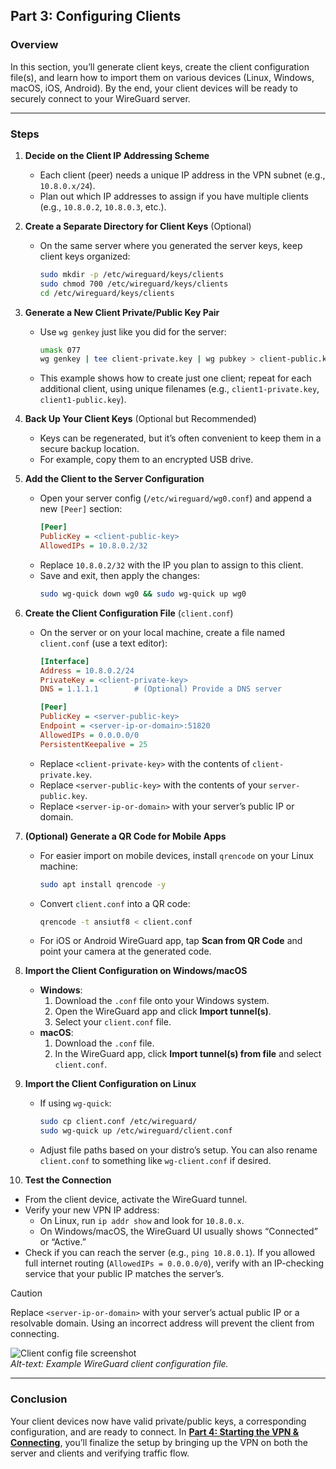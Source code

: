 ## Part 3: Configuring Clients

### **Overview**  
In this section, you’ll generate client keys, create the client configuration file(s), and learn how to import them on various devices (Linux, Windows, macOS, iOS, Android). By the end, your client devices will be ready to securely connect to your WireGuard server.

---

### **Steps**

1. **Decide on the Client IP Addressing Scheme**  
   - Each client (peer) needs a unique IP address in the VPN subnet (e.g., `10.8.0.x/24`).  
   - Plan out which IP addresses to assign if you have multiple clients (e.g., `10.8.0.2`, `10.8.0.3`, etc.).

2. **Create a Separate Directory for Client Keys** (Optional)  
   - On the same server where you generated the server keys, keep client keys organized:  
     ```bash
     sudo mkdir -p /etc/wireguard/keys/clients
     sudo chmod 700 /etc/wireguard/keys/clients
     cd /etc/wireguard/keys/clients
     ```

3. **Generate a New Client Private/Public Key Pair**  
   - Use `wg genkey` just like you did for the server:  
     ```bash
     umask 077
     wg genkey | tee client-private.key | wg pubkey > client-public.key
     ```  
   - This example shows how to create just one client; repeat for each additional client, using unique filenames (e.g., `client1-private.key`, `client1-public.key`).

4. **Back Up Your Client Keys** (Optional but Recommended)  
   - Keys can be regenerated, but it’s often convenient to keep them in a secure backup location.  
   - For example, copy them to an encrypted USB drive.

5. **Add the Client to the Server Configuration**  
   - Open your server config (`/etc/wireguard/wg0.conf`) and append a new `[Peer]` section:  
     ```ini
     [Peer]
     PublicKey = <client-public-key>
     AllowedIPs = 10.8.0.2/32
     ```  
   - Replace `10.8.0.2/32` with the IP you plan to assign to this client.  
   - Save and exit, then apply the changes:  
     ```bash
     sudo wg-quick down wg0 && sudo wg-quick up wg0
     ```

6. **Create the Client Configuration File** (`client.conf`)  
   - On the server or on your local machine, create a file named `client.conf` (use a text editor):  
     ```ini
     [Interface]
     Address = 10.8.0.2/24
     PrivateKey = <client-private-key>
     DNS = 1.1.1.1        # (Optional) Provide a DNS server

     [Peer]
     PublicKey = <server-public-key>
     Endpoint = <server-ip-or-domain>:51820
     AllowedIPs = 0.0.0.0/0
     PersistentKeepalive = 25
     ```
   - Replace `<client-private-key>` with the contents of `client-private.key`.  
   - Replace `<server-public-key>` with the contents of your `server-public.key`.  
   - Replace `<server-ip-or-domain>` with your server’s public IP or domain.

7. **(Optional) Generate a QR Code for Mobile Apps**  
   - For easier import on mobile devices, install `qrencode` on your Linux machine:
     ```bash
     sudo apt install qrencode -y
     ```  
   - Convert `client.conf` into a QR code:  
     ```bash
     qrencode -t ansiutf8 < client.conf
     ```  
   - For iOS or Android WireGuard app, tap **Scan from QR Code** and point your camera at the generated code.

8. **Import the Client Configuration on Windows/macOS**  
   - **Windows**:  
     1. Download the `.conf` file onto your Windows system.  
     2. Open the WireGuard app and click **Import tunnel(s)**.  
     3. Select your `client.conf` file.  
   - **macOS**:  
     1. Download the `.conf` file.  
     2. In the WireGuard app, click **Import tunnel(s) from file** and select `client.conf`.

9. **Import the Client Configuration on Linux**  
   - If using `wg-quick`:  
     ```bash
     sudo cp client.conf /etc/wireguard/
     sudo wg-quick up /etc/wireguard/client.conf
     ```  
   - Adjust file paths based on your distro’s setup. You can also rename `client.conf` to something like `wg-client.conf` if desired.

10. **Test the Connection**  
   - From the client device, activate the WireGuard tunnel.  
   - Verify your new VPN IP address:  
     - On Linux, run `ip addr show` and look for `10.8.0.x`.  
     - On Windows/macOS, the WireGuard UI usually shows “Connected” or “Active.”  
   - Check if you can reach the server (e.g., `ping 10.8.0.1`). If you allowed full internet routing (`AllowedIPs = 0.0.0.0/0`), verify with an IP-checking service that your public IP matches the server’s.

> [!CAUTION]  
> Replace `<server-ip-or-domain>` with your server’s actual public IP or a resolvable domain. Using an incorrect address will prevent the client from connecting.

![Client config file screenshot](assets/client-config.png "Client configuration example")  
*Alt-text: Example WireGuard client configuration file.*

---

### **Conclusion**  
Your client devices now have valid private/public keys, a corresponding configuration, and are ready to connect. In **[Part 4: Starting the VPN & Connecting](./docs/part4.md)**, you’ll finalize the setup by bringing up the VPN on both the server and clients and verifying traffic flow.
